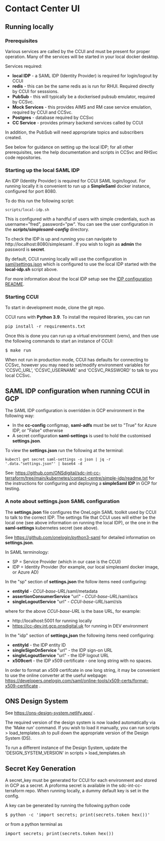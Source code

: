 # Contact Center UI

## Running locally

### Prerequisites

Various services are called by the CCUI and must be present for proper operation.
Many of the services will be started in your local docker desktop.

Services required:

- **local IDP** - a SAML IDP (Identity Provider) is required for login/logout by CCUI
- **redis** - this can be the same redis as is run for RHUI. Required directly by CCUI for sesssions.
- **PubSub** - this will typically be a dockerised pubsub emulator, required by CCSvc.
- **Mock Services** - this provides AIMS and RM case service emulation, required by CCUI and CCSvc.
- **Postgres** - database required by CCSvc
- **CC Service** - provides primary backend services called by CCUI
 
In addition, the PubSub will need appropriate topics and subscribers created.

See below for guidance on setting up the local IDP; for all other prerequisites,
see the help documentation and scripts in CCSvc and RHSvc code repositories.

### Starting up the local SAML IDP

An IDP (Identity Provider) is required for CCUI SAML login/logout. For running
locally it is convenient to run up a **SimpleSaml** docker instance, configured for port 8080. 

To do this run the following script:
```shell
scripts/local-idp.sh
```
This is configured with a handful of users with simple credentials, such as username="fred", password="pw".
You can see the user configuration in the _**scripts/simplesaml-config**_ directory.

To check the IDP is up and running you can navigate to http://localhost:8080/simplesaml .
If you wish to login as **admin** the password is **secret**.

By default, CCUI running locally will use the configuration in 
[saml/settings.json](saml/settings.json) which is configured to use the local IDP
started with the **local-idp.sh** script above.

For more information about the local IDP setup see the 
[IDP configuration README](scripts/simplesaml-config/README.md).


### Starting CCUI

To start in development mode, clone the git repo.

CCUI runs with <strong>Python 3.9</strong>. To install the required libraries, you can run
<pre>pip install -r requirements.txt</pre>

Once this is done you can run up a virtual environment (venv), and then use the following commands to start an instance of CCUI:
<pre>
$ make run
</pre>

When not run in production mode, CCUI has defaults for connecting to CCSvc, however you may need to set/modify environment variables for ‘CCSVC_URL’, ‘CCSVC_USERNAME’ and ‘CCSVC_PASSWORD’ to talk to you local CCSvc.

## SAML IDP configuration when running CCUI in GCP

The SAML IDP configuration is overridden in GCP environment in the following way:
- In the **cc-config** configmap, **saml-adfs** must be set to "True" for Azure IDP, or "False" otherwise
- A secret configuration **saml-settings** is used to hold the customised **settings.json**.

To view the **settings.json** run the following at the terminal:
```shell
kubectl get secret saml-settings -o json | jq -r '.data."settings.json"' | base64 -d
```

See:
https://github.com/ONSdigital/sdc-int-cc-terraform/tree/main/kubernetes/contact-centre/simple-idp/readme.txt
for the instructions for configuring and deploying a **simpleSaml IDP** in GCP for testing.


### A note about settings.json SAML configuration

The **settings.json** file configures the OneLogin SAML toolkit used by CCUI to talk to the correct IDP.
The settings file that CCUI uses will either be the local one (see above information
on running the local IDP), or the one in the **saml-settings** kubernetes secret (see above).

See https://github.com/onelogin/python3-saml for detailed information on **settings.json**.

In SAML terminology:
- SP = Service Provider (which in our case is the CCUI)
- IDP = Identity Provider (for example, our local simplesaml docker image, or Azure AD)

In the "sp" section of **settings.json** the follow items need configuring:
- **entityId** - _CCUI-base-URL_/saml/metadata
- **assertionConsumerService** "url" - _CCUI-base-URL_/saml/acs
- **singleLogoutService** "url" - _CCUI-base-URL_/saml/sls

where for the above _CCUI-base-URL_ is the base URL, for example:
- http://localhost:5001 for running locally
- https://cc-dev.int.gcp.onsdigital.uk for running in DEV environment

In the "idp" section of **settings,json** the following items need configuring:
- **entityId** - the IDP entity ID
- **singleSignOnService** "url" - the IDP sign-on URL
- **singleLogoutService** "url" - the IDP logout URL
- **x509cert** - the IDP x509 certificate - one long string with no spaces.

In order to format an x509 certifcate in one long string, it may be convenient to
use the online converter at the useful webpage: 
https://developers.onelogin.com/saml/online-tools/x509-certs/format-x509-certificate .


## ONS Design System

See https://ons-design-system.netlify.app/ .

The required version of the design system is now loaded automatically via the 'Make run' command. If you wish to load it manually, you can run scripts > load_templates.sh to pull down the appropriate version of the Design System (DS).

To run a different instance of the Design System, update the 'DESIGN_SYSTEM_VERSION' in scripts > load_templates.sh

## Secret Key Generation
A secret_key must be generated for CCUI for each environment and stored in GCP as a secret. A proforma secret is available in the sdc-int-cc-terraform repo. When running locally, a dummy default key is set in the config.

A key can be generated by running the following python code
<pre>$ python -c 'import secrets; print(secrets.token_hex())'</pre>
or from a python terminal as 
<pre>import secrets; print(secrets.token_hex())</pre>

